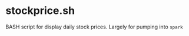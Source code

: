 stockprice.sh
=============

BASH script for display daily stock prices. Largely for pumping into `spark`
